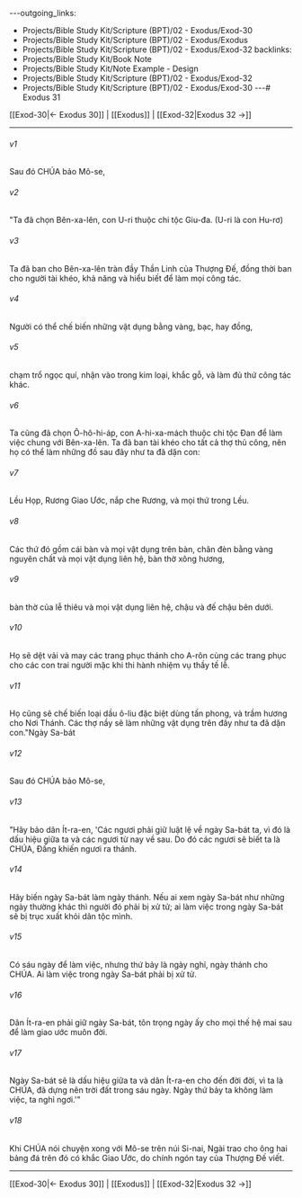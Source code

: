 ---outgoing_links:
  - Projects/Bible Study Kit/Scripture (BPT)/02 - Exodus/Exod-30
  - Projects/Bible Study Kit/Scripture (BPT)/02 - Exodus/Exodus
  - Projects/Bible Study Kit/Scripture (BPT)/02 - Exodus/Exod-32
backlinks:
  - Projects/Bible Study Kit/Book Note
  - Projects/Bible Study Kit/Note Example - Design
  - Projects/Bible Study Kit/Scripture (BPT)/02 - Exodus/Exod-32
  - Projects/Bible Study Kit/Scripture (BPT)/02 - Exodus/Exod-30
---# Exodus 31

[[Exod-30|← Exodus 30]] | [[Exodus]] | [[Exod-32|Exodus 32 →]]
***



###### v1 
Sau đó CHÚA bảo Mô-se, 

###### v2 
"Ta đã chọn Bên-xa-lên, con U-ri thuộc chi tộc Giu-đa. (U-ri là con Hu-rơ) 

###### v3 
Ta đã ban cho Bên-xa-lên tràn đầy Thần Linh của Thượng Đế, đồng thời ban cho người tài khéo, khả năng và hiểu biết để làm mọi công tác. 

###### v4 
Người có thể chế biến những vật dụng bằng vàng, bạc, hay đồng, 

###### v5 
chạm trổ ngọc quí, nhận vào trong kim loại, khắc gỗ, và làm đủ thứ công tác khác. 

###### v6 
Ta cũng đã chọn Ô-hô-hi-áp, con A-hi-xa-mách thuộc chi tộc Đan để làm việc chung với Bên-xa-lên. Ta đã ban tài khéo cho tất cả thợ thủ công, nên họ có thể làm những đồ sau đây như ta đã dặn con: 

###### v7 
Lều Họp, Rương Giao Ước, nắp che Rương, và mọi thứ trong Lều. 

###### v8 
Các thứ đó gồm cái bàn và mọi vật dụng trên bàn, chân đèn bằng vàng nguyên chất và mọi vật dụng liên hệ, bàn thờ xông hương, 

###### v9 
bàn thờ của lễ thiêu và mọi vật dụng liên hệ, chậu và đế chậu bên dưới. 

###### v10 
Họ sẽ dệt vải và may các trang phục thánh cho A-rôn cùng các trang phục cho các con trai người mặc khi thi hành nhiệm vụ thầy tế lễ. 

###### v11 
Họ cũng sẽ chế biến loại dầu ô-liu đặc biệt dùng tấn phong, và trầm hương cho Nơi Thánh. Các thợ nầy sẽ làm những vật dụng trên đây như ta đã dặn con."Ngày Sa-bát 

###### v12 
Sau đó CHÚA bảo Mô-se, 

###### v13 
"Hãy bảo dân Ít-ra-en, 'Các ngươi phải giữ luật lệ về ngày Sa-bát ta, vì đó là dấu hiệu giữa ta và các ngươi từ nay về sau. Do đó các ngươi sẽ biết ta là CHÚA, Đấng khiến ngươi ra thánh. 

###### v14 
Hãy biến ngày Sa-bát làm ngày thánh. Nếu ai xem ngày Sa-bát như những ngày thường khác thì người đó phải bị xử tử; ai làm việc trong ngày Sa-bát sẽ bị trục xuất khỏi dân tộc mình. 

###### v15 
Có sáu ngày để làm việc, nhưng thứ bảy là ngày nghỉ, ngày thánh cho CHÚA. Ai làm việc trong ngày Sa-bát phải bị xử tử. 

###### v16 
Dân Ít-ra-en phải giữ ngày Sa-bát, tôn trọng ngày ấy cho mọi thế hệ mai sau để làm giao ước muôn đời. 

###### v17 
Ngày Sa-bát sẽ là dấu hiệu giữa ta và dân Ít-ra-en cho đến đời đời, vì ta là CHÚA, đã dựng nên trời đất trong sáu ngày. Ngày thứ bảy ta không làm việc, ta nghỉ ngơi.'" 

###### v18 
Khi CHÚA nói chuyện xong với Mô-se trên núi Si-nai, Ngài trao cho ông hai bảng đá trên đó có khắc Giao Ước, do chính ngón tay của Thượng Đế viết.

***
[[Exod-30|← Exodus 30]] | [[Exodus]] | [[Exod-32|Exodus 32 →]]
